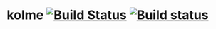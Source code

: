 # kolme [![Build Status](https://travis-ci.org/igagis/kolme.svg?branch=master)](https://travis-ci.org/igagis/kolme) [![Build status](https://ci.appveyor.com/api/projects/status/v0ucr4apsndn6hu3/branch/master?svg=true)](https://ci.appveyor.com/project/igagis/kolme/branch/master)


